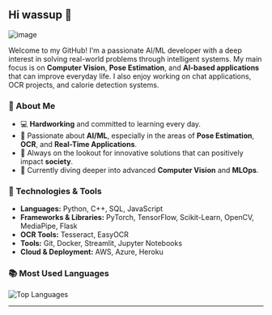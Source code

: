 ## Hi wassup 👋
![image](https://github.com/user-attachments/assets/fff65ffa-4ca5-4068-8c66-e997fb0ce195)


Welcome to my GitHub! I'm a passionate AI/ML developer with a deep interest in solving real-world problems through intelligent systems. My main focus is on **Computer Vision**, **Pose Estimation**, and **AI-based applications** that can improve everyday life. I also enjoy working on chat applications, OCR projects, and calorie detection systems.

### 🚀 About Me
- 💻 **Hardworking** and committed to learning every day.
- 🤖 Passionate about **AI/ML**, especially in the areas of **Pose Estimation**, **OCR**, and **Real-Time Applications**.
- 🔧 Always on the lookout for innovative solutions that can positively impact **society**.
- 🌱 Currently diving deeper into advanced **Computer Vision** and **MLOps**.

### 🔧 Technologies & Tools
- **Languages:** Python, C++, SQL, JavaScript
- **Frameworks & Libraries:** PyTorch, TensorFlow, Scikit-Learn, OpenCV, MediaPipe, Flask
- **OCR Tools:** Tesseract, EasyOCR
- **Tools:** Git, Docker, Streamlit, Jupyter Notebooks
- **Cloud & Deployment:** AWS, Azure, Heroku



### 📚 Most Used Languages
![Top Languages](https://github-readme-stats.vercel.app/api/top-langs/?username=kbhumik27&layout=compact&theme=radical)

---
